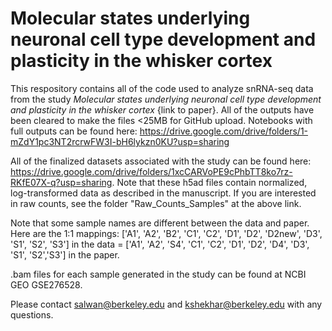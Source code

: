 # Molecular states underlying neuronal cell type development and plasticity in the whisker cortex


This respository contains all of the code used to analyze snRNA-seq data from the study _Molecular states underlying neuronal cell type development and plasticity in the whisker cortex_ {link to paper}. All of the outputs have been cleared to make the files <25MB for GitHub upload. Notebooks with full outputs can be found here: https://drive.google.com/drive/folders/1-mZdY1pc3NT2rcrwFW3I-bH6lykzn0KU?usp=sharing

All of the finalized datasets associated with the study can be found here: https://drive.google.com/drive/folders/1xcCARVoPE9cPhbTT8ko7rz-RKfE07X-q?usp=sharing. Note that these h5ad files contain normalized, log-transformed data as described in the manuscript. If you are interested in raw counts, see the folder "Raw_Counts_Samples" at the above link.

Note that some sample names are different between the data and paper. Here are the 1:1 mappings: ['A1', 'A2', 'B2', 'C1', 'C2', 'D1', 'D2', 'D2new', 'D3', 'S1', 'S2', 'S3'] in the data = ['A1', 'A2', 'S4', 'C1', 'C2', 'D1', 'D2', 'D4', 'D3', 'S1', 'S2','S3'] in the paper.

.bam files for each sample generated in the study can be found at NCBI GEO GSE276528. 

Please contact salwan@berkeley.edu and kshekhar@berkeley.edu with any questions.
